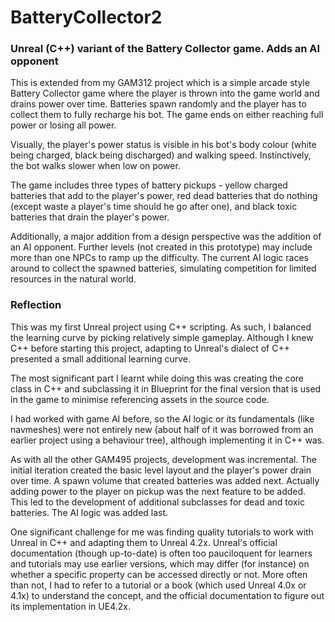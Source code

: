 # BatteryCollector2
### Unreal (C++) variant of the Battery Collector game. Adds an AI opponent

This is extended from my GAM312 project which is a simple arcade style Battery Collector game where the player is thrown into the game world and drains power over time. Batteries spawn randomly and the player has to collect them to fully recharge his bot. The game ends on either reaching full power or losing all power.

Visually, the player's power status is visible in his bot's body colour (white being charged, black being discharged) and walking speed. Instinctively, the bot walks slower when low on power.

The game includes three types of battery pickups - yellow charged batteries that add to the player's power, red dead batteries that do nothing (except waste a player's time should he go after one), and black toxic batteries that drain the player's power.

Additionally, a major addition from a design perspective was the addition of an AI opponent. Further levels (not created in this prototype) may include more than one NPCs to ramp up the difficulty. The current AI logic races around to collect the spawned batteries, simulating competition for limited resources in the natural world.

### Reflection

This was my first Unreal project using C++ scripting. As such, I balanced the learning curve by picking relatively simple gameplay. Although I knew C++ before starting this project, adapting to Unreal's dialect of C++ presented a small additional learning curve.

The most significant part I learnt while doing this was creating the core class in C++ and subclassing it in Blueprint for the final version that is used in the game to minimise referencing assets in the source code.

I had worked with game AI before, so the AI logic or its fundamentals (like navmeshes) were not entirely new (about half of it was borrowed from an earlier project using a behaviour tree), although implementing it in C++ was.

As with all the other GAM495 projects, development was incremental. The initial iteration created the basic level layout and the player's power drain over time. A spawn volume that created batteries was added next. Actually adding power to the player on pickup was the next feature to be added. This led to the development of additional subclasses for dead and toxic batteries. The AI logic was added last.

One significant challenge for me was finding quality tutorials to work with Unreal in C++ and adapting them to Unreal 4.2x. Unreal's official documentation (though up-to-date) is often too pauciloquent for learners and tutorials may use earlier versions, which may differ (for instance) on whether a specific property can be accessed directly or not. More often than not, I had to refer to a tutorial or a book (which used Unreal 4.0x or 4.1x) to understand the concept, and the official documentation to figure out its implementation in UE4.2x.

